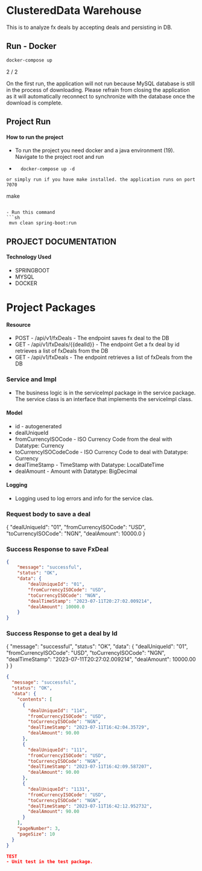 
# ClusteredData Warehouse

This is to analyze fx deals by accepting deals and persisting in DB.


##  Run - Docker
```sh
docker-compose up
```

2 / 2

On the first run, the application will not run because MySQL database is still in the process of downloading. Please refrain from closing the application as it will automatically reconnect to synchronize with the database once the download is complete.

## Project Run
#### How to run the project
- To run the project you need docker and a java environment (19). Navigate to the project root and run
- ```shell
    docker-compose up -d
``` 
or simply run if you have make installed. the application runs on port 7070

```
 make
```

- Run this command
```sh
 mvn clean spring-boot:run
```

## PROJECT DOCUMENTATION

#### Technology Used
- SPRINGBOOT
- MYSQL
- DOCKER

# Project Packages
#### Resource
- POST - /api/v1/fxDeals - The endpoint saves fx deal to the DB
- GET - /api/v1/fxDeals/{{dealId}} - The endpoint Get a fx deal by id retrieves a list of fxDeals from the DB
- GET - /api/v1/fxDeals -  The endpoint retrieves a list of fxDeals from the DB

### Service and Impl
- The business logic is in the serviceImpl package in the service package. The service class is an interface that implements the serviceImpl class.

#### Model
- id - autogenerated 
- dealUniqueId
- fromCurrencyISOCode - ISO Currency Code from the deal with Datatype: Currency
- toCurrencyISOCodeCode - ISO Currency Code to deal with Datatype: Currency
- dealTimeStamp - TimeStamp with Datatype: LocalDateTime
- dealAmount - Amount with Datatype: BigDecimal

#### Logging
- Logging used to log errors and info for the service clas.

### Request body to save a deal
{
    "dealUniqueId": "01",
    "fromCurrencyISOCode": "USD",
    "toCurrencyISOCode": "NGN",
    "dealAmount": 10000.0
}

### Success Response to save FxDeal
```json
{
    "message": "successful",
    "status": "OK",
    "data": {
        "dealUniqueId": "01",
        "fromCurrencyISOCode": "USD",
        "toCurrencyISOCode": "NGN",
        "dealTimeStamp": "2023-07-11T20:27:02.009214",
        "dealAmount": 10000.0
    }
}
```

### Success Response to get a deal by Id
{
    "message": "successful",
    "status": "OK",
    "data": {
        "dealUniqueId": "01",
        "fromCurrencyISOCode": "USD",
        "toCurrencyISOCode": "NGN",
        "dealTimeStamp": "2023-07-11T20:27:02.009214",
        "dealAmount": 10000.00
    }
}



```json --- To retrieve FxDeals
{
  "message": "successful",
  "status": "OK",
  "data": {
    "contents": [
      {
        "dealUniqueId": "114",
        "fromCurrencyISOCode": "USD",
        "toCurrencyISOCode": "NGN",
        "dealTimeStamp": "2023-07-11T16:42:04.35729",
        "dealAmount": 90.00
      },
      {
        "dealUniqueId": "111",
        "fromCurrencyISOCode": "USD",
        "toCurrencyISOCode": "NGN",
        "dealTimeStamp": "2023-07-11T16:42:09.587207",
        "dealAmount": 90.00
      },
      {
        "dealUniqueId": "1131",
        "fromCurrencyISOCode": "USD",
        "toCurrencyISOCode": "NGN",
        "dealTimeStamp": "2023-07-11T16:42:12.952732",
        "dealAmount": 90.00
      }
    ],
    "pageNumber": 3,
    "pageSize": 10
  }
}

TEST
- Unit test in the test package. 
